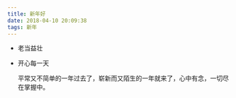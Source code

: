 ```yaml
---
title: 新年好
date: 2018-04-10 20:09:38
tags: 新年
---
```

- 老当益壮
- 开心每一天
  
  平常又不简单的一年过去了，崭新而又陌生的一年就来了，心中有念，一切尽在掌握中。

